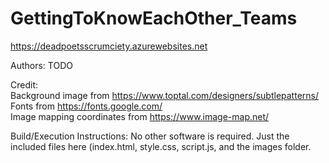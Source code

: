 # GettingToKnowEachOther_Teams

https://deadpoetsscrumciety.azurewebsites.net  

Authors: TODO  
  
Credit:  
Background image from https://www.toptal.com/designers/subtlepatterns/  
Fonts from https://fonts.google.com/   
Image mapping coordinates from https://www.image-map.net/  
  
  
Build/Execution Instructions: No other software is required. Just the included files here (index.html, style.css, script.js, and the images folder.
